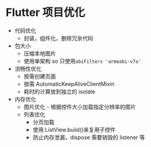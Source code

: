 # Flutter 项目优化

- 代码优化
  - 封装，组件化，删除冗余代码
- 包大小
  - 压缩本地图片
  - 使用单架构 so 只使用`abiFilters 'armeabi-v7a'`
- 流畅性优化
  - 按需创建页面
  - 按需 AutomaticKeepAliveClientMixin
  - 耗时的计算放到独立的 isolate
- 内存优化
  - 图片优化 - 根据控件大小加载指定分辨率的图片
  - 列表优化
    - 分页加载
    - 使用 ListView.build()来复用子控件
    - 防止内存泄漏，dispose 需要销毁的 listener 等
